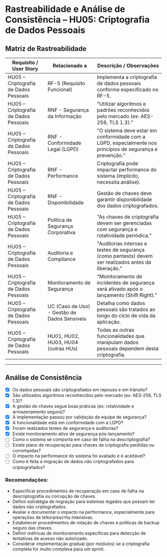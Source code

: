 # Rastreabilidade e Análise de Consistência – HU05: Criptografia de Dados Pessoais

## Matriz de Rastreabilidade

| Requisito / User Story                | Relacionado a                                | Descrição / Observações                                                                                   |
| ------------------------------------- | -------------------------------------------- | --------------------------------------------------------------------------------------------------------- |
| HU05 – Criptografia de Dados Pessoais | RF-5 (Requisito Funcional)                   | Implementa a criptografia de dados pessoais conforme especificado no RF-5.                                |
| HU05 – Criptografia de Dados Pessoais | RNF - Segurança da Informação                | "Utilizar algoritmos e padrões reconhecidos pelo mercado (ex: AES-256, TLS 1.3)."                         |
| HU05 – Criptografia de Dados Pessoais | RNF - Conformidade Legal (LGPD)              | "O sistema deve estar em conformidade com a LGPD, especialmente nos princípios de segurança e prevenção." |
| HU05 – Criptografia de Dados Pessoais | RNF - Performance                            | Criptografia pode impactar performance do sistema (implícito, necessita análise).                         |
| HU05 – Criptografia de Dados Pessoais | RNF - Disponibilidade                        | Gestão de chaves deve garantir disponibilidade dos dados criptografados.                                  |
| HU05 – Criptografia de Dados Pessoais | Política de Segurança Corporativa            | "As chaves de criptografia devem ser gerenciadas com segurança e rotatividade periódica."                 |
| HU05 – Criptografia de Dados Pessoais | Auditoria e Compliance                       | "Auditorias internas e testes de segurança (como pentests) devem ser realizados antes da liberação."      |
| HU05 – Criptografia de Dados Pessoais | Monitoramento de Segurança                   | "Monitoramento de incidentes de segurança será ativado após o lançamento (Shift Right)."                  |
| HU05 – Criptografia de Dados Pessoais | UC (Caso de Uso) - Gestão de Dados Sensíveis | Detalha como dados pessoais são tratados ao longo do ciclo de vida da aplicação.                          |
| HU05 – Criptografia de Dados Pessoais | HU01, HU02, HU03, HU04 (outras HUs)          | Todas as outras funcionalidades que manipulam dados pessoais dependem desta criptografia.                 |

---

## Análise de Consistência

- [x] Os dados pessoais são criptografados em repouso e em trânsito?
- [x] São utilizados algoritmos reconhecidos pelo mercado (ex: AES-256, TLS 1.3)?
- [x] A gestão de chaves segue boas práticas (ex: rotatividade e armazenamento seguro)?
- [x] A implementação passou por validação da equipe de segurança?
- [x] A funcionalidade está em conformidade com a LGPD?
- [x] Foram realizados testes de segurança e auditorias?
- [x] Existe monitoramento ativo de segurança pós-lançamento?
- [ ] Como o sistema se comporta em caso de falha na descriptografia?
- [ ] Existe plano de recuperação para chaves de criptografia perdidas ou corrompidas?
- [ ] O impacto na performance do sistema foi avaliado e é aceitável?
- [ ] Como é feita a migração de dados não criptografados para criptografados?

### Recomendações:

- Especificar procedimentos de recuperação em caso de falha na descriptografia ou corrupção de chaves.
- Definir estratégia de migração para sistemas legados que possam ter dados não criptografados.
- Avaliar e documentar o impacto na performance, especialmente para operações de leitura/escrita intensivas.
- Estabelecer procedimentos de rotação de chaves e políticas de backup seguro das chaves.
- Definir métricas de monitoramento específicas para detecção de tentativas de acesso não autorizado.
- Considerar implementação gradual (por módulos) se a criptografia completa for muito complexa para um sprint.
